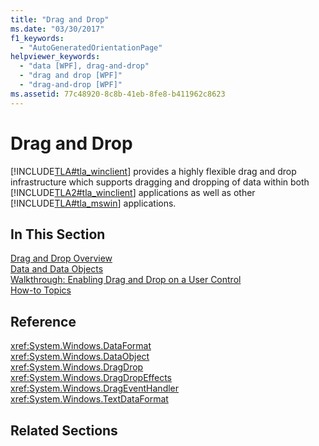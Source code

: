 ```yaml
---
title: "Drag and Drop"
ms.date: "03/30/2017"
f1_keywords: 
  - "AutoGeneratedOrientationPage"
helpviewer_keywords: 
  - "data [WPF], drag-and-drop"
  - "drag and drop [WPF]"
  - "drag-and-drop [WPF]"
ms.assetid: 77c48920-8c8b-41eb-8fe8-b411962c8623
---
```

# Drag and Drop
[!INCLUDE[TLA#tla_winclient](../../../../includes/tlasharptla-winclient-md.md)] provides a highly flexible drag and drop infrastructure which supports dragging and dropping of data within both [!INCLUDE[TLA2#tla_winclient](../../../../includes/tla2sharptla-winclient-md.md)] applications as well as other [!INCLUDE[TLA#tla_mswin](../../../../includes/tlasharptla-mswin-md.md)] applications.  
  
## In This Section  
 [Drag and Drop Overview](../../../../docs/framework/wpf/advanced/drag-and-drop-overview.md)  
 [Data and Data Objects](../../../../docs/framework/wpf/advanced/data-and-data-objects.md)  
 [Walkthrough: Enabling Drag and Drop on a User Control](../../../../docs/framework/wpf/advanced/walkthrough-enabling-drag-and-drop-on-a-user-control.md)  
 [How-to Topics](../../../../docs/framework/wpf/advanced/drag-and-drop-how-to-topics.md)  
  
## Reference  
 <xref:System.Windows.DataFormat>  
  <xref:System.Windows.DataObject>  
  <xref:System.Windows.DragDrop>  
  <xref:System.Windows.DragDropEffects>  
  <xref:System.Windows.DragEventHandler>  
  <xref:System.Windows.TextDataFormat>  
  
## Related Sections
